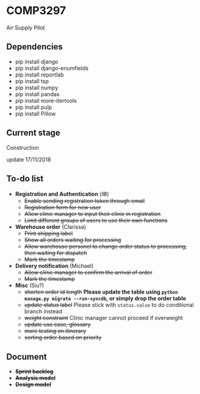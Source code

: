 # COMP3297
Air Supply Pilot

## Dependencies
+ pip install django
+ pip install django-enumfields
+ pip install reportlab
+ pip install tsp
+ pip install numpy
+ pip install pandas
+ pip install more-itertools
+ pip install pulp
+ pip install Pillow

## Current stage
Construction

update 17/11/2018
## To-do list
+ **Registration and Authentication** (坤)
  * ~~Enable sending registration token through email~~
  * ~~Registration form for new user~~
  * ~~Allow clinic manager to input their clinic in registration~~
  * ~~Limit different groups of users to use their own functions~~
+ **Warehouse order** (Clarissa)
  * ~~Print shipping label~~
  * ~~Show all orders waiting for processing~~
  * ~~Allow warehouse personel to change order status to processing, then waiting for dispatch~~
  * ~~Mark the timestamp~~
+ **Delivery notification** (Michael)
  * ~~Allow clinic manager to confirm the arrival of order~~
  * ~~Mark the timestamp~~
+ **Misc** (Siu?)
  * ~~shorten order id length~~ **Please update the table using `python manage.py migrate --run-syncdb`, or simply drop the order table**
  * ~~update status label~~ Please stick with `status.value` to do conditional branch instead
  * ~~weight constraint~~ Clinic manager cannot proceed if overweight
  * ~~update use case, glossary~~
  * ~~more testing on itinerary~~
  * ~~sorting order based on priority~~

## Document
+ **~~Sprint backlog~~**
+ **~~Analysis model~~**
+ **~~Design model~~**

